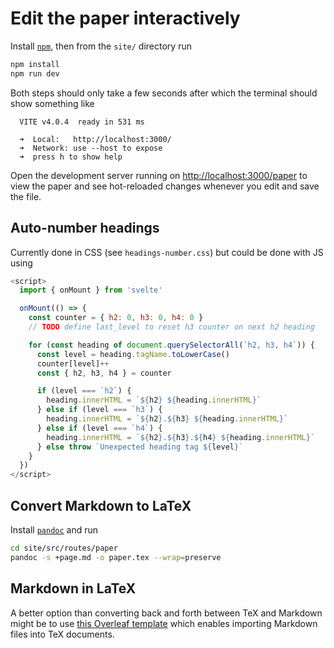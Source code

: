 # Edit the paper interactively

Install [`npm`](https://npmjs.com), then from the `site/` directory run

```sh
npm install
npm run dev
```

Both steps should only take a few seconds after which the terminal should show something like

```text
  VITE v4.0.4  ready in 531 ms

  ➜  Local:   http://localhost:3000/
  ➜  Network: use --host to expose
  ➜  press h to show help
```

Open the development server running on <http://localhost:3000/paper> to view the paper and see hot-reloaded changes whenever you edit and save the file.

## Auto-number headings

Currently done in CSS (see `headings-number.css`) but could be done with JS using

```js
<script>
  import { onMount } from 'svelte'

  onMount(() => {
    const counter = { h2: 0, h3: 0, h4: 0 }
    // TODO define last_level to reset h3 counter on next h2 heading

    for (const heading of document.querySelectorAll(`h2, h3, h4`)) {
      const level = heading.tagName.toLowerCase()
      counter[level]++
      const { h2, h3, h4 } = counter

      if (level === `h2`) {
        heading.innerHTML = `${h2} ${heading.innerHTML}`
      } else if (level === `h3`) {
        heading.innerHTML = `${h2}.${h3} ${heading.innerHTML}`
      } else if (level === `h4`) {
        heading.innerHTML = `${h2}.${h3}.${h4} ${heading.innerHTML}`
      } else throw `Unexpected heading tag ${level}`
    }
  })
</script>
```

## Convert Markdown to LaTeX

Install [`pandoc`](https://pandoc.org/installing.html) and run

```sh
cd site/src/routes/paper
pandoc -s +page.md -o paper.tex --wrap=preserve
```

## Markdown in LaTeX

A better option than converting back and forth between TeX and Markdown might be to use [this Overleaf template](https://overleaf.com/latex/examples/using-markdown-in-latex-documents/whdrnpcpnwrm) which enables importing Markdown files into TeX documents.
